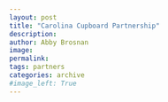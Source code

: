 ```yaml
---
layout: post
title: "Carolina Cupboard Partnership"
description: 
author: Abby Brosnan
image: 
permalink: 
tags: partners
categories: archive
#image_left: True
---
```


